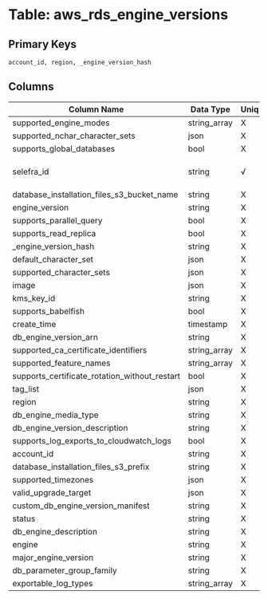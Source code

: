 # Table: aws_rds_engine_versions

## Primary Keys 

```
account_id, region, _engine_version_hash
```


## Columns 

|  Column Name   |  Data Type  | Uniq | Nullable | Description | 
|  ----  | ----  | ----  | ----  | ---- | 
| supported_engine_modes | string_array | X | √ |  | 
| supported_nchar_character_sets | json | X | √ |  | 
| supports_global_databases | bool | X | √ |  | 
| selefra_id | string | √ | √ | primary keys value md5 | 
| database_installation_files_s3_bucket_name | string | X | √ |  | 
| engine_version | string | X | √ |  | 
| supports_parallel_query | bool | X | √ |  | 
| supports_read_replica | bool | X | √ |  | 
| _engine_version_hash | string | X | √ |  | 
| default_character_set | json | X | √ |  | 
| supported_character_sets | json | X | √ |  | 
| image | json | X | √ |  | 
| kms_key_id | string | X | √ |  | 
| supports_babelfish | bool | X | √ |  | 
| create_time | timestamp | X | √ |  | 
| db_engine_version_arn | string | X | √ |  | 
| supported_ca_certificate_identifiers | string_array | X | √ |  | 
| supported_feature_names | string_array | X | √ |  | 
| supports_certificate_rotation_without_restart | bool | X | √ |  | 
| tag_list | json | X | √ |  | 
| region | string | X | √ |  | 
| db_engine_media_type | string | X | √ |  | 
| db_engine_version_description | string | X | √ |  | 
| supports_log_exports_to_cloudwatch_logs | bool | X | √ |  | 
| account_id | string | X | √ |  | 
| database_installation_files_s3_prefix | string | X | √ |  | 
| supported_timezones | json | X | √ |  | 
| valid_upgrade_target | json | X | √ |  | 
| custom_db_engine_version_manifest | string | X | √ |  | 
| status | string | X | √ |  | 
| db_engine_description | string | X | √ |  | 
| engine | string | X | √ |  | 
| major_engine_version | string | X | √ |  | 
| db_parameter_group_family | string | X | √ |  | 
| exportable_log_types | string_array | X | √ |  | 


